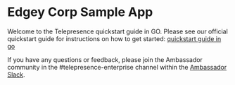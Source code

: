 # Edgey Corp Sample App 

Welcome to the Telepresence quickstart guide in GO. Please see our official quickstart guide for instructions on how to get started: [quickstart guide in go](https://www.getambassador.io/docs/telepresence/latest/quick-start)

If you have any questions or feedback, please join the Ambassador community in the #telepresence-enterprise channel within the [Ambassador Slack](datawire-oss.slack.com).
